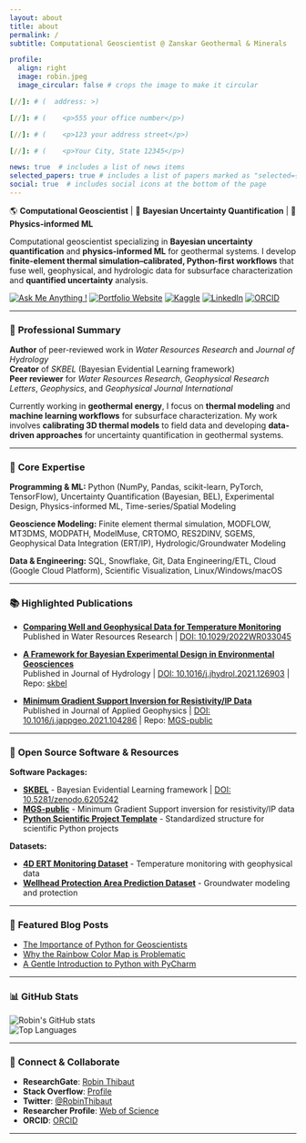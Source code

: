 ```yaml
---
layout: about
title: about
permalink: /
subtitle: Computational Geoscientist @ Zanskar Geothermal & Minerals

profile:
  align: right
  image: robin.jpeg
  image_circular: false # crops the image to make it circular

[//]: # (  address: >)

[//]: # (    <p>555 your office number</p>)

[//]: # (    <p>123 your address street</p>)

[//]: # (    <p>Your City, State 12345</p>)

news: true  # includes a list of news items
selected_papers: true # includes a list of papers marked as "selected={true}"
social: true  # includes social icons at the bottom of the page
---
```


🌎 **Computational Geoscientist** | 🔬 **Bayesian Uncertainty Quantification** | 🤖 **Physics-informed ML**

Computational geoscientist specializing in **Bayesian uncertainty quantification** and **physics-informed ML** for geothermal systems. I develop **finite-element thermal simulation–calibrated, Python-first workflows** that fuse well, geophysical, and hydrologic data for subsurface characterization and **quantified uncertainty** analysis.

[![Ask Me Anything !](https://img.shields.io/badge/Ask%20me-anything-1abc9c.svg)](mailto:robin.thibaut@icloud.com) [![Portfolio Website](https://img.shields.io/badge/Portfolio-Website-blue.svg)](https://robinthibaut.github.io/) [![Kaggle](https://img.shields.io/badge/Kaggle-Profile-20beff)](https://www.kaggle.com/robustus) [![LinkedIn](https://img.shields.io/badge/LinkedIn-Profile-blue)](https://www.linkedin.com/in/robin-thibaut/) [![ORCID](https://img.shields.io/badge/ORCID-0000--0001--7556--2700-green)](https://orcid.org/0000-0001-7556-2700)

---

### 🔬 **Professional Summary**

**Author** of peer-reviewed work in *Water Resources Research* and *Journal of Hydrology*  
**Creator** of *SKBEL* (Bayesian Evidential Learning framework)  
**Peer reviewer** for *Water Resources Research*, *Geophysical Research Letters*, *Geophysics*, and *Geophysical Journal International*

Currently working in **geothermal energy**, I focus on **thermal modeling** and **machine learning workflows** for subsurface characterization. My work involves **calibrating 3D thermal models** to field data and developing **data-driven approaches** for uncertainty quantification in geothermal systems.

---

### 💼 **Core Expertise**

**Programming & ML:** Python (NumPy, Pandas, scikit-learn, PyTorch, TensorFlow), Uncertainty Quantification (Bayesian, BEL), Experimental Design, Physics-informed ML, Time-series/Spatial Modeling

**Geoscience Modeling:** Finite element thermal simulation, MODFLOW, MT3DMS, MODPATH, ModelMuse, CRTOMO, RES2DINV, SGEMS, Geophysical Data Integration (ERT/IP), Hydrologic/Groundwater Modeling

**Data & Engineering:** SQL, Snowflake, Git, Data Engineering/ETL, Cloud (Google Cloud Platform), Scientific Visualization, Linux/Windows/macOS

---

### 📚 **Highlighted Publications**

- **[Comparing Well and Geophysical Data for Temperature Monitoring](https://agupubs.onlinelibrary.wiley.com/doi/10.1029/2022WR033045)**  
  Published in Water Resources Research | [DOI: 10.1029/2022WR033045](https://doi.org/10.1029/2022WR033045)

- **[A Framework for Bayesian Experimental Design in Environmental Geosciences](https://www.sciencedirect.com/science/article/pii/S0022169421009537)**  
  Published in Journal of Hydrology | [DOI: 10.1016/j.jhydrol.2021.126903](https://doi.org/10.1016/j.jhydrol.2021.126903) | Repo: [skbel](https://github.com/robinthibaut/skbel)

- **[Minimum Gradient Support Inversion for Resistivity/IP Data](https://www.sciencedirect.com/science/article/pii/S0926985121000331#f0005)**  
  Published in Journal of Applied Geophysics | [DOI: 10.1016/j.jappgeo.2021.104286](https://doi.org/10.1016/j.jappgeo.2021.104286) | Repo: [MGS-public](https://github.com/robinthibaut/MGS-public)

---

### 🧰 **Open Source Software & Resources**

**Software Packages:**
- **[SKBEL](https://github.com/robinthibaut/skbel)** - Bayesian Evidential Learning framework | [DOI: 10.5281/zenodo.6205242](https://doi.org/10.5281/zenodo.6205242)
- **[MGS-public](https://github.com/robinthibaut/MGS-public)** - Minimum Gradient Support inversion for resistivity/IP data
- **[Python Scientific Project Template](https://github.com/robinthibaut/project_template)** - Standardized structure for scientific Python projects

**Datasets:**
- **[4D ERT Monitoring Dataset](https://www.kaggle.com/datasets/robustus/4d-ert-monitoring)** - Temperature monitoring with geophysical data
- **[Wellhead Protection Area Prediction Dataset](https://www.kaggle.com/datasets/robustus/whpa-prediction)** - Groundwater modeling and protection

---

### 📝 **Featured Blog Posts**

- [The Importance of Python for Geoscientists](https://medium.com/@robin.thibaut/the-importance-of-python-for-geoscientists-28b68620ad45)  
- [Why the Rainbow Color Map is Problematic](https://medium.com/@robin.thibaut/why-the-rainbow-color-map-is-problematic-23293d0937d5)  
- [A Gentle Introduction to Python with PyCharm](https://medium.com/@robin.thibaut/a-gentle-introduction-to-python-with-pycharm-367f6b73364a)  

---

### 📊 **GitHub Stats**

![Robin's GitHub stats](https://github-readme-stats.vercel.app/api?username=robinthibaut&show_icons=true&theme=radical&hide_rank=true)  
![Top Languages](https://github-readme-stats.vercel.app/api/top-langs/?username=robinthibaut&layout=compact&theme=radical)

---

### 🤝 **Connect & Collaborate**

- **ResearchGate**: [Robin Thibaut](https://www.researchgate.net/profile/Robin_Thibaut)  
- **Stack Overflow**: [Profile](https://stackoverflow.com/users/13371578/robin-thibaut)  
- **Twitter**: [@RobinThibaut](https://twitter.com/RobinThibaut)  
- **Researcher Profile**: [Web of Science](https://www.webofscience.com/wos/author/record/GQP-0336-2022) 
- **ORCID**: [ORCID](https://orcid.org/0000-0001-7556-2700)  

---